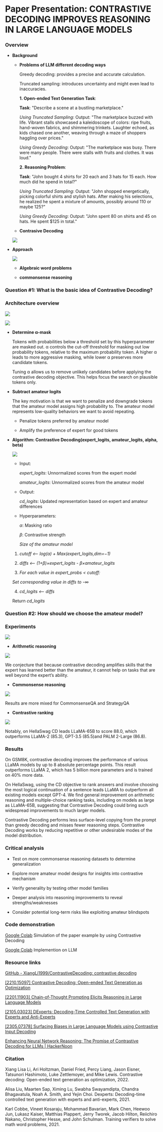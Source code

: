# Paper Presentation: CONTRASTIVE DECODING IMPROVES REASONING IN LARGE LANGUAGE MODELS

### Overview

- **Background**
  
  - **Problems of LLM different decoding ways**
    
    Greedy decoding: provides a precise and accurate calculation.
    
    Truncated sampling: introduces uncertainty and might even lead to inaccuracies.
    
    **1. Open-ended Text Generation Task**:
    
    **Task**: "Describe a scene at a bustling marketplace."
    
    *Using Truncated Sampling*: Output: "The marketplace buzzed with life. Vibrant stalls showcased a kaleidoscope of colors: ripe fruits, hand-woven fabrics, and shimmering trinkets. Laughter echoed, as kids chased one another, weaving through a maze of shoppers haggling over prices."
    
    *Using Greedy Decoding*: Output: "The marketplace was busy. There were many people. There were stalls with fruits and clothes. It was loud."
    
    **2. Reasoning Problem**:
    
    **Task**: "John bought 4 shirts for 20 each and 3 hats for 15 each. How much did he spend in total?"
    
    *Using Truncated Sampling*: Output: "John shopped energetically, picking colorful shirts and stylish hats. After making his selections, he realized he spent a mixture of amounts, possibly around 110 or maybe 125?"
    
    *Using Greedy Decoding*: Output: "John spent 80 on shirts and 45 on hats. He spent $125 in total."
    
  - **Contrasive Decoding**
    
  
  ![](file:///Users/geqinwen/Library/Application%20Support/marktext/images/2023-10-30-02-01-58-image.png?msec=1698649318696)
  
- **Approach**
  
  ![](file:///Users/geqinwen/Library/Application%20Support/marktext/images/2023-10-29-23-31-56-image.png?msec=1698640317001)
  
  - **Algebraic word problems**
    
  - **commonsense reasoning**
    

### Question #1: What is the basic idea of Contrastive Decoding?

### Architecture overview

![](file:///Users/geqinwen/Library/Application%20Support/marktext/images/2023-10-29-23-29-47-image.png?msec=1698640187188)

![](file:///Users/geqinwen/Library/Application%20Support/marktext/images/2023-10-29-23-54-32-image.png?msec=1698641672566)

- **Determine α-mask**
  
  Tokens with probabilities below a threshold set by this hyperparameter are masked out. α controls the cut-off threshold for masking out low probability tokens, relative to the maximum probability token. A higher α leads to more aggressive masking, while lower α preserves more candidate tokens.
  
  Tuning α allows us to remove unlikely candidates before applying the contrastive decoding objective. This helps focus the search on plausible tokens only.
  
- **Subtract amateur logits**
  
  The key motivation is that we want to penalize and downgrade tokens that the amateur model assigns high probability to. The amateur model represents
  low-quality behaviors we want to avoid repeating.
  
  - Penalize tokens preferred by amateur model
    
  - Amplify the preference of expert for good tokens
    
- **Algorithm: Contrastive Decoding(expert_logits, amateur_logits, alpha, beta)**
  
  ![](file:///Users/geqinwen/Library/Application%20Support/marktext/images/2023-10-30-00-13-20-image.png?msec=1698642800524)
  
  - Input:
    
    *expert_logits*: Unnormalized scores from the expert model
    
    *amateur_logits*: Unnormalized scores from the amateur model
    
  - Output:
    
    *cd_logits*: Updated representation based on expert and amateur differences
    
  - Hyperparameters:
    
    *α*: Masking ratio
    
    *β*: Contrastive strength
    
    *Size of the amateur model*
    
  
  1. *cutoff <— log(α) + Max(expert_logits,dim=−1)*
    
  2. *diffs <— (1+β)×expert_logits - β×amateur_logits*
    
  3. *For each value in expert_probs < cutoff:*
    
    *Set corresponding value in diffs to -∞*
    
  4. *cd_logits <— diffs*
    
    Return *cd_logits*
    

### Question #2: How should we choose the amateur model?

### Experiments

![](file:///Users/geqinwen/Library/Application%20Support/marktext/images/2023-10-30-00-18-03-image.png?msec=1698643083993)

- **Arithmetic reasoning**

![](file:///Users/geqinwen/Library/Application%20Support/marktext/images/2023-10-30-00-18-59-image.png?msec=1698643139372)

We conjecture that because contrastive decoding amplifies skills that the expert has learned better than the amateur, it cannot help on tasks that are well beyond the expert’s ability.

- **Commonsense reasoning**

![](file:///Users/geqinwen/Library/Application%20Support/marktext/images/2023-10-30-00-19-10-image.png?msec=1698643150748)

Results are more mixed for CommonsenseQA and StrategyQA

- **Contrastive ranking**

![](file:///Users/geqinwen/Library/Application%20Support/marktext/images/2023-10-30-00-20-24-image.png?msec=1698643224392)

Notably, on HellaSwag CD leads LLaMA-65B to score 88.0, which outperforms LLaMA-2
(85.3), GPT-3.5 (85.5)and PALM 2-Large (86.8).

### Results

On GSM8K, contrastive decoding improves the performance of various LLaMA models by up to 8 absolute percentage points. This result outperforms LLaMA 2, which has 5 billion more parameters and is trained on 40% more data.

On HellaSwag, using the CD objective to rank answers and involve choosing the most logical continuation of a sentence leads LLaMA to outperform all existing models except GPT-4. We find general improvement on arithmetic reasoning and multiple-choice ranking tasks, including on models as large as LLaMA-65B, suggesting that Contrastive Decoding could bring such widespread improvements to much larger models.

Contrastive Decoding performs less surface-level copying from the prompt than greedy decoding and misses fewer reasoning steps. Contrastive Decoding works by reducing repetitive or other undesirable modes of the model distribution.

### Critical analysis

- Test on more commonsense reasoning datasets to determine generalization
  
- Explore more amateur model designs for insights into contrastive mechanism
  
- Verify generality by testing other model families
  
- Deeper analysis into reasoning improvements to reveal strengths/weaknesses
  
- Consider potential long-term risks like exploiting amateur blindspots
  

### Code demonstration

[Google Colab](https://colab.research.google.com/drive/12-5niY-kKRD9_0xxTfDs3NuoqwIe3avx) Simulation of the paper example by using Contrastive Decoding

[Google Colab](https://colab.research.google.com/drive/1aa-cbCRZVqOe94Aa1C3tPK7qiqowSHhz#scrollTo=8Foucs9EY6aM) Implemention on LLM

### Resource links

[GitHub - XiangLi1999/ContrastiveDecoding: contrastive decoding](https://github.com/XiangLi1999/ContrastiveDecoding)

[[2210.15097] Contrastive Decoding: Open-ended Text Generation as Optimization](https://arxiv.org/abs/2210.15097)

[[2201.11903] Chain-of-Thought Prompting Elicits Reasoning in Large Language Models](https://arxiv.org/abs/2201.11903)

[[2105.03023] DExperts: Decoding-Time Controlled Text Generation with Experts and Anti-Experts](https://arxiv.org/abs/2105.03023)

[[2305.07378] Surfacing Biases in Large Language Models using Contrastive Input Decoding](https://arxiv.org/abs/2305.07378)

[Enhancing Neural Network Reasoning: The Promise of Contrastive Decoding for LLMs | HackerNoon](https://hackernoon.com/enhancing-neural-network-reasoning-the-promise-of-contrastive-decoding-for-llms)

### Citation

Xiang Lisa Li, Ari Holtzman, Daniel Fried, Percy Liang, Jason Eisner, Tatsunori Hashimoto, Luke Zettlemoyer, and Mike Lewis. Contrastive decoding: Open-ended text generation as optimization, 2022.

Alisa Liu, Maarten Sap, Ximing Lu, Swabha Swayamdipta, Chandra Bhagavatula, Noah A. Smith, and Yejin Choi. Dexperts: Decoding-time controlled text generation with experts and anti-experts, 2021.

Karl Cobbe, Vineet Kosaraju, Mohammad Bavarian, Mark Chen, Heewoo Jun, Lukasz Kaiser, Matthias Plappert, Jerry Tworek, Jacob Hilton, Reiichiro Nakano, Christopher Hesse, and John Schulman. Training verifiers to solve math word problems, 2021.
